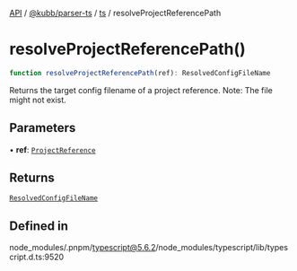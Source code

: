[API](../../../../../packages.md) / [@kubb/parser-ts](../../../index.md) / [ts](../index.md) / resolveProjectReferencePath

# resolveProjectReferencePath()

```ts
function resolveProjectReferencePath(ref): ResolvedConfigFileName
```

Returns the target config filename of a project reference.
Note: The file might not exist.

## Parameters

• **ref**: [`ProjectReference`](../interfaces/ProjectReference.md)

## Returns

[`ResolvedConfigFileName`](../type-aliases/ResolvedConfigFileName.md)

## Defined in

node\_modules/.pnpm/typescript@5.6.2/node\_modules/typescript/lib/typescript.d.ts:9520
